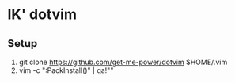 # IK' dotvim

## Setup

1. git clone https://github.com/get-me-power/dotvim $HOME/.vim
1. vim -c ":PackInstall()" | qa!""
